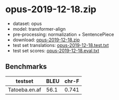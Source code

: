 # opus-2019-12-18.zip

* dataset: opus
* model: transformer-align
* pre-processing: normalization + SentencePiece
* download: [opus-2019-12-18.zip](https://object.pouta.csc.fi/OPUS-MT-dev/en-af/opus-2019-12-18.zip)
* test set translations: [opus-2019-12-18.test.txt](https://object.pouta.csc.fi/OPUS-MT-dev/en-af/opus-2019-12-18.test.txt)
* test set scores: [opus-2019-12-18.eval.txt](https://object.pouta.csc.fi/OPUS-MT-dev/en-af/opus-2019-12-18.eval.txt)

## Benchmarks

| testset               | BLEU  | chr-F |
|-----------------------|-------|-------|
| Tatoeba.en.af 	| 56.1 	| 0.741 |

